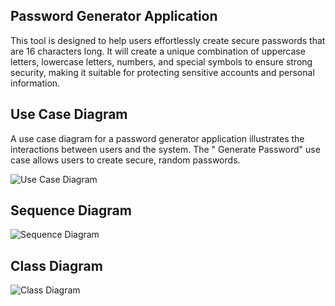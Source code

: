 ## Password Generator Application
This tool is designed to help users effortlessly create secure passwords
that are 16 characters long. It will create a unique combination of uppercase letters, lowercase letters, numbers, and
special symbols to ensure strong security, making it suitable for protecting sensitive accounts and personal
information.
## Use Case Diagram

A use case diagram for a password generator application illustrates the interactions between users and the system. The "
Generate Password" use case allows users to create secure, random passwords.

<picture>
  <source media="(prefers-color-scheme: dark)" srcset="http://www.plantuml.com/plantuml/proxy?cache=no&fmt=svg&src=https://raw.githubusercontent.com/djvelimir/demo-java-cli/main/diagrams/UseCase_dark.puml">
  <img alt="Use Case Diagram" src="http://www.plantuml.com/plantuml/proxy?cache=no&fmt=svg&src=https://raw.githubusercontent.com/djvelimir/demo-java-cli/main/diagrams/UseCase.puml">
</picture>

## Sequence Diagram

<picture>
  <source media="(prefers-color-scheme: dark)" srcset="http://www.plantuml.com/plantuml/proxy?cache=no&fmt=svg&src=https://raw.githubusercontent.com/djvelimir/demo-java-cli/main/diagrams/Sequence_dark.puml">
  <img alt="Sequence Diagram" src="http://www.plantuml.com/plantuml/proxy?cache=no&fmt=svg&src=https://raw.githubusercontent.com/djvelimir/demo-java-cli/main/diagrams/Sequence.puml">
</picture>

## Class Diagram
<picture>
  <source media="(prefers-color-scheme: dark)" srcset="http://www.plantuml.com/plantuml/proxy?cache=no&fmt=svg&src=https://raw.githubusercontent.com/djvelimir/demo-java-cli/main/diagrams/Class_dark.puml">
  <img alt="Class Diagram" src="http://www.plantuml.com/plantuml/proxy?cache=no&fmt=svg&src=https://raw.githubusercontent.com/djvelimir/demo-java-cli/main/diagrams/Class.puml">
</picture>